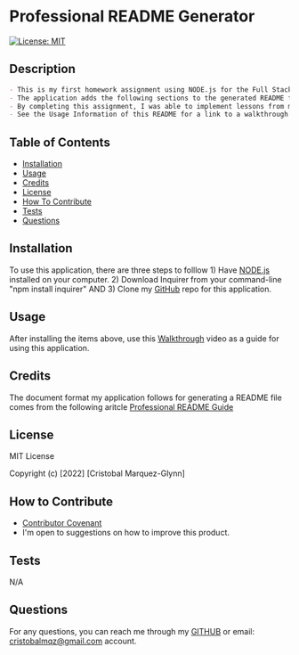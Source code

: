 # Professional README Generator
  [![License: MIT](https://img.shields.io/badge/License-MIT-yellow.svg)](https://opensource.org/licenses/MIT)

  ## Description
  ```md
  - This is my first homework assignment using NODE.js for the Full Stack Web Developer course I'm enrolled in. The assigment was to create a command-line application that dynamically generates a professional README.md file from input provided by the user.
  - The application adds the following sections to the generated README file: Description, Table of Contents, Installation Instructions, Usage Information, Contribution Guidelines, Test Instructions, Credits, and a Questions section with contact information.
  - By completing this assignment, I was able to implement lessons from my course, including: How to use NPM, Code JavaScript outside of a web browser, and revisit what makes a professional README file.
  - See the Usage Information of this README for a link to a walkthrough video that demonstrates the appication's functionality. Additionally, this README file was generated using the README generator.
  ```  
  ## Table of Contents
   
  - [Installation](#installation)
  - [Usage](#usage)
  - [Credits](#credits)
  - [License](#license)
  - [How To Contribute](#how_to_contribute)
  - [Tests](#tests)
  - [Questions](#questions)
  
  ## Installation
  
  To use this application, there are three steps to folllow 1) Have [NODE.js](https://nodejs.org/en/download/) installed on your computer. 2) Download Inquirer from your command-line "npm install inquirer" AND 3) Clone my [GitHub](https://github.com/CM-GDev/ProfessionalReadMeGenerator) repo for this application.
  
  ## Usage
  
  After installing the items above, use this [Walkthrough](https://youtu.be/6eUrTYU29Pk) video as a guide for using this application.
    
  ## Credits
  
  The document format my application follows for generating a README file comes from the following aritcle [Professional README Guide](https://coding-boot-camp.github.io/full-stack/github/professional-readme-guide)
  
  ## License
  
  MIT License

  Copyright (c) [2022] [Cristobal Marquez-Glynn]
  
  ## How to Contribute
  
  - [Contributor Covenant](https://www.contributor-covenant.org/) 
  - I'm open to suggestions on how to improve this product.
  
  ## Tests
  
  N/A
  
  ## Questions
  
 
  For any questions, you can reach me through my [GITHUB](https://github.com/CM-GDev) or email: cristobalmqz@gmail.com account. 
